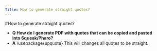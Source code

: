 ```yaml
---
Title: How to generate straight quotes?
---
```

#How to generate straight quotes?
- **Q How do I generate PDF with quotes that can be copied and pasted into Squeak/Pharo?**
- **A** \\usepackage{upquote}
This will changes all quotes to be straight.

